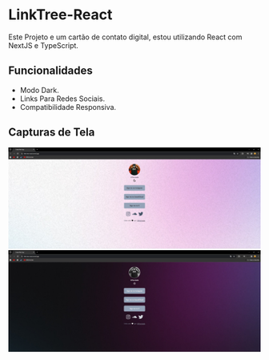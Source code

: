 # LinkTree-React

Este Projeto e um cartão de contato digital, estou utilizando React com NextJS e TypeScript.

## Funcionalidades

- Modo Dark.
- Links Para Redes Sociais.
- Compatibilidade Responsiva.

## Capturas de Tela 
![Modo Claro](/public/ScreenModoClaro.jpeg)
![Modo Escuro](/public/ScreenModoEscuro.jpeg)
